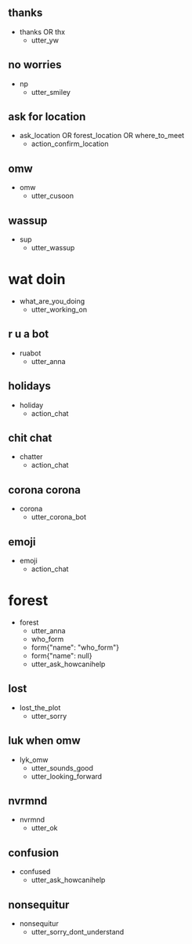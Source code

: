 ## thanks
* thanks OR thx
  - utter_yw

## no worries
* np
  - utter_smiley

## ask for location
* ask_location OR forest_location OR where_to_meet
  - action_confirm_location

## omw
* omw
  - utter_cusoon

## wassup
* sup
  - utter_wassup

# wat doin  
* what_are_you_doing
  - utter_working_on

## r u a bot
* ruabot
  - utter_anna

## holidays  
* holiday
  - action_chat

## chit chat
* chatter
  - action_chat

## corona corona
* corona
  - utter_corona_bot

## emoji
* emoji  
  - action_chat

# forest
* forest
  - utter_anna
  - who_form
  - form{"name": "who_form"}
  - form{"name": null}
  - utter_ask_howcanihelp

## lost
* lost_the_plot
  - utter_sorry

## luk when omw
* lyk_omw
  - utter_sounds_good
  - utter_looking_forward

## nvrmnd
* nvrmnd
  - utter_ok

## confusion
* confused
  - utter_ask_howcanihelp

## nonsequitur
* nonsequitur
  - utter_sorry_dont_understand
